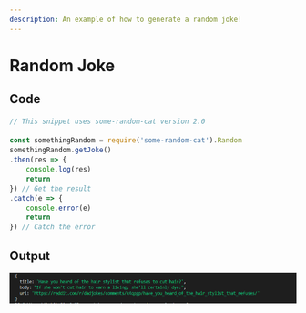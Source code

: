 ```yaml
---
description: An example of how to generate a random joke!
---
```


# Random Joke

## Code

```javascript
// This snippet uses some-random-cat version 2.0

const somethingRandom = require('some-random-cat').Random
somethingRandom.getJoke()
.then(res => {
    console.log(res)
    return
}) // Get the result
.catch(e => {
    console.error(e)
    return
}) // Catch the error
```

## Output

![Note: This returns a default JavaScript Object.](../.gitbook/assets/joke.png)

